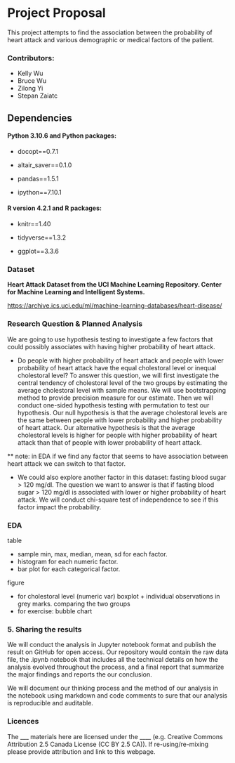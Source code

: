 # Project Proposal

This project attempts to find the association between the probability of heart attack and various demographic or medical factors of the patient.

### Contributors:
- Kelly Wu
- Bruce Wu
- Zilong Yi
- Stepan Zaiatc

## Dependencies

#### Python 3.10.6 and Python packages:

- docopt==0.7.1

- altair_saver==0.1.0

- pandas==1.5.1

- ipython==7.10.1

#### R version 4.2.1 and R packages:

- knitr==1.40

- tidyverse==1.3.2

- ggplot==3.3.6

### Dataset
**Heart Attack Dataset from the UCI Machine Learning Repository. Center for Machine Learning and Intelligent Systems.**

https://archive.ics.uci.edu/ml/machine-learning-databases/heart-disease/

### Research Question & Planned Analysis
We are going to use hypothesis testing to investigate a few factors that could possibly associates with having higher probability of heart attack.
- Do people with higher probability of heart attack and people with lower probability of heart attack have the equal cholestoral level or inequal cholestoral level? To answer this question, we will first investigate the central tendency of cholestoral level of the two groups by estimating the average cholestoral level with sample means. We will use bootstrapping method to provide precision measure for our estimate. Then we will conduct one-sided hypothesis testing with permutation to test our hypothesis. Our null hypothesis is that the average cholestoral levels are the same between people with lower probability and higher probability of heart attack. Our alternative hypothesis is that the average cholestoral levels is higher for people with higher probability of heart attack than that of people with lower probability of heart attack.

** note: in EDA if we find any factor that seems to have association between heart attack we can switch to that factor.

- We could also explore another factor in this dataset: fasting blood sugar > 120 mg/dl. The question we want to answer is that if fasting blood sugar > 120 mg/dl is associated with lower or higher probability of heart attack. We will conduct chi-square test of independence to see if this factor impact the probability.


### EDA
table
- sample min, max, median, mean, sd for each factor.
- histogram for each numeric factor.
- bar plot for each categorical factor.

figure 
- for cholestoral level (numeric var) boxplot + individual observations in grey marks. comparing the two groups
- for exercise: bubble chart


### 5. Sharing the results
We will conduct the analysis in Jupyter notebook format and publish the result on GitHub for open access. Our repository would contain the raw data file, the .ipynb notebook that includes all the technical details on how the analysis evolved throughout the process, and a final report that summarize the major findings and reports the our conclusion. 

We will document our thinking process and the method of our analysis in the notebook using markdown and code comments to sure that our analysis is reproducible and auditable.

### Licences
The ___ materials here are licensed under the ____ (e.g. Creative Commons Attribution 2.5 Canada License (CC BY 2.5 CA)). If re-using/re-mixing please provide attribution and link to this webpage.

